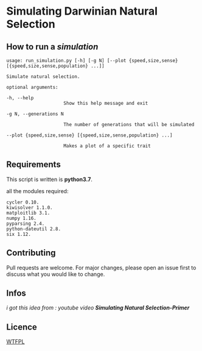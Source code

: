 # Simulating Darwinian Natural Selection

## How to run a *simulation*

    usage: run_simulation.py [-h] [-g N] [--plot {speed,size,sense} [{speed,size,sense,population} ...]]

    Simulate natural selection.

    optional arguments:
   
    -h, --help            
                         Show this help message and exit
   
    -g N, --generations N
   
                         The number of generations that will be simulated
   
    --plot {speed,size,sense} [{speed,size,sense,population} ...]
   
                         Makes a plot of a specific trait


## Requirements
This script is written is **python3.7**.

all the modules required:

    cycler 0.10.
    kiwisolver 1.1.0.
    matploitlib 3.1.
    numpy 1.16.
    pyparsing 2.4.
    python-dateutil 2.8. 
    six 1.12.

## Contributing
Pull requests are welcome. For major changes, please open an issue first to discuss what you would like to change.

## Infos
_i got this idea from : youtube video **Simulating Natural Selection-Primer**_

## Licence
[WTFPL](https://wikipedia.org/wiki/WTFPL)
